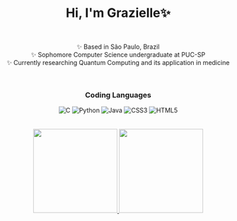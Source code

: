 <div align= "center">
   <h1>Hi, I'm Grazielle✨</h1>
    <br>
</div>

<div align ="center";style="list-style-type: none; padding-left: 0;">
    
✨ Based in São Paulo, Brazil<br>
✨ Sophomore Computer Science undergraduate at PUC-SP<br>
✨ Currently researching Quantum Computing and its application in medicine<br>
</div>

<div align="center">
<br> 
<h3>Coding Languages</h3>
<img src="https://img.shields.io/badge/c-%2300599C.svg?style=for-the-badge&logo=c&logoColor=white" alt="C" />
<img src="https://img.shields.io/badge/python-3670A0?style=for-the-badge&logo=python&logoColor=ffdd54" alt="Python" />
<img src="https://img.shields.io/badge/java-%23ED8B00.svg?style=for-the-badge&logo=openjdk&logoColor=white" alt="Java" />
<img src="https://img.shields.io/badge/css3-%231572B6.svg?style=for-the-badge&logo=css3&logoColor=white" alt="CSS3" />
<img src="https://img.shields.io/badge/html5-%23E34F26.svg?style=for-the-badge&logo=html5&logoColor=white" alt="HTML5" />

<div align="center">
<br>
<br>

<a href="https://github.com/GaiaOcean">
<img height="190em" src="https://github-readme-stats.vercel.app/api?username=GaiaOcean&show_icons=true&theme=radical"/> 
<img height="190em" src="https://github-readme-stats.vercel.app/api/top-langs/?username=GaiaOcean&layout=compact&langs_count=7&theme=radical"/>
</div>




